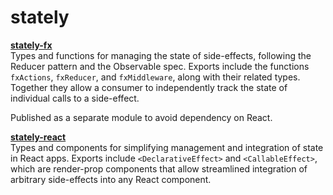 # stately

**[stately-fx](/stately-fx)**  
Types and functions for managing the state of side-effects, following the Reducer pattern and the Observable spec. Exports include the functions `fxActions`, `fxReducer`, and `fxMiddleware`, along with their related types. Together they allow a consumer to independently track the state of individual calls to a side-effect.

Published as a separate module to avoid dependency on React.

**[stately-react](/stately-react)**  
Types and components for simplifying management and integration of state in React apps. Exports include `<DeclarativeEffect>` and `<CallableEffect>`, which are render-prop components that allow streamlined integration of arbitrary side-effects into any React component.
